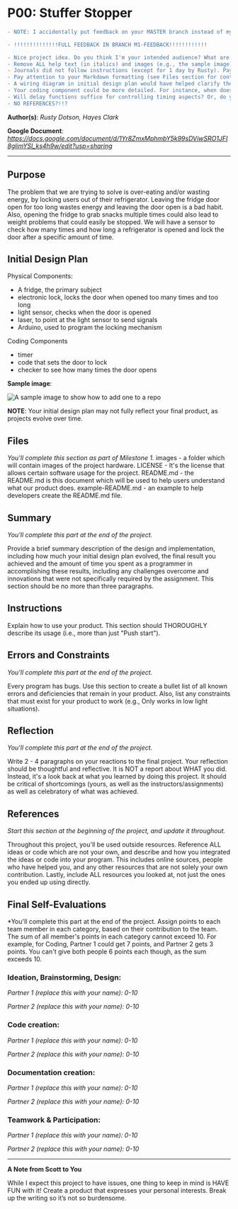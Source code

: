 # P00: Stuffer Stopper
```diff
- NOTE: I accidentally put feedback on your MASTER branch instead of my M1-feedback branch. You'll need to pull down those changes before the next time you start using this repo, if you had it cloned anywhere. Sorry about that. 

- !!!!!!!!!!!!!!FULL FEEDBACK IN BRANCH M1-FEEDBACK!!!!!!!!!!!!

- Nice project idea. Do you think I'm your intended audience? What are you trying to say exactly, guys?
- Remove ALL help text (in italics) and images (e.g., the sample image). This document should be your writing ONLY.  
- Journals did not follow instructions (except for 1 day by Rusty). Pay attention to the prompts, and discussions about it in class.
- Pay attention to your Markdown formatting (see Files section for context). 
- A wiring diagram in initial design plan would have helped clarify the layout of the build and how it all interconnects.
- Your coding component could be more detailed. For instance, when does the door get set to lock? And why doesn't it ever unlock?
- Will delay functions suffice for controlling timing aspects? Or, do you need a Real-time clock (RTC) to do accurate date/time information?
- NO REFERENCES?!!? 
```
**Author(s)**: *Rusty Dotson, Hayes Clark*

**Google Document**: *https://docs.google.com/document/d/1Yr8ZmxMphmbY5k99sDViwSRO1JFI8glimYSl_ks4h9w/edit?usp=sharing*

---
## Purpose
The problem that we are trying to solve is over-eating and/or wasting energy, by locking users out of their refrigerator. Leaving the fridge door open for too long wastes energy and leaving the door open is a bad habit. Also, opening the fridge to grab snacks multiple times could also lead to weight problems that could easily be stopped. We will have a sensor to check how many times and how long a refrigerator is opened and lock the door after a specific amount of time.

## Initial Design Plan
Physical Components:
- A fridge, the primary subject
- electronic lock, locks the door when opened too many times and too long
- light sensor, checks when the door is opened
- laser, to point at the light sensor to send signals
- Arduino, used to program the locking mechanism

Coding Components
- timer
- code that sets the door to lock
- checker to see how many times the door opens

**Sample image**:

![A sample image to show how to add one to a repo](images/example.png "A sample image. This is the text that appears.")

**NOTE**: Your initial design plan may not fully reflect your final product,
as projects evolve over time.

## Files
*You'll complete this section as part of Milestone 1.*
images            - a folder which will contain images of the project hardware.
LICENSE           - It's the license that allows certain software usage for the project.
README.md         - the README.md is this document which will be used to help users understand what our product does.
example-README.md - an example to help developers create the README.md file.

## Summary
*You'll complete this part at the end of the project.*

Provide a brief summary description of the design and implementation,
including how much your initial design plan evolved, the final result
you achieved and the amount of time you spent as a programmer in
accomplishing these results, including any challenges overcome and
innovations that were not specifically required by the assignment.
This section should be no more than three paragraphs.

## Instructions
Explain how to use your product. 
This section should THOROUGHLY describe its usage (i.e., more than just "Push start").

## Errors and Constraints
*You'll complete this part at the end of the project.*

Every program has bugs. Use this section to create a bullet list of
all known errors and deficiencies that remain in your product. 
Also, list any constraints that must exist for your product to work 
(e.g., Only works in low light situations).

## Reflection
*You'll complete this part at the end of the project.*

Write 2 - 4 paragraphs on your reactions to the final project. 
Your reflection should be thoughtful and reflective. 
It is NOT a report about WHAT you did. 
Instead, it's a look back at what you learned by doing this project.
It should be critical of shortcomings (yours, as well as the instructors/assignments) 
as well as celebratory of what was achieved.

## References
*Start this section at the beginning of the project, and update it throughout.*

Throughout this project, you'll be used outside resources.
Reference ALL ideas or code which are not your own, and describe and
how you integrated the ideas or code into your program. This includes
online sources, people who have helped you, and any other resources that
are not solely your own contribution. Lastly, include ALL resources you
looked at, not just the ones you ended up using directly.

## Final Self-Evaluations
*You'll complete this part at the end of the project. 
Assign points to each team member in each category, based on their contribution to the team. 
The sum of all member's points in each category cannot exceed 10. 
For example, for Coding, Partner 1 could get 7 points, and Partner 2 gets 3 points. 
You can't give both people 6 points each though, as the sum exceeds 10.

### Ideation, Brainstorming, Design:

*Partner 1 (replace this with your name): 0-10*

*Partner 2 (replace this with your name): 0-10*

### Code creation: 

*Partner 1 (replace this with your name): 0-10*

*Partner 2 (replace this with your name): 0-10*

### Documentation creation:

*Partner 1 (replace this with your name): 0-10*

*Partner 2 (replace this with your name): 0-10*

### Teamwork & Participation:

*Partner 1 (replace this with your name): 0-10*

*Partner 2 (replace this with your name): 0-10*


---
**A Note from Scott to You**

While I expect this project to have issues, one
thing to keep in mind is HAVE FUN with it! Create a product that
expresses your personal interests. Break up the writing so it’s not so burdensome.
